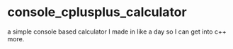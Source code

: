 # console_cplusplus_calculator
a simple console based calculator I made in like a day so I can get into c++ more.
